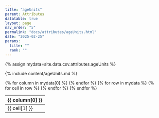 ```yaml
---
title: "ageUnits"
parent: Attributes
datatable: true
layout: page
nav_order: "5"
permalink: "docs/attributes/ageUnits.html"
date: "2025-02-25"
params:
  title: ""
  rank: ""
---
```

{% assign mydata=site.data.csv.attributes.ageUnits %} 

{% include content/ageUnits.md %}

<table id="myTable" class="display" style="width:100%">
    <thead>
    {% for column in mydata[0] %}
        <th>{{ column[0] }}</th>
    {% endfor %}
    </thead>
    <tbody>
    {% for row in mydata %}
        <tr>
        {% for cell in row %}
            <td>{{ cell[1] }}</td>
        {% endfor %}
        </tr>
    {% endfor %}
    </tbody>
</table>
<script type="text/javascript">
  $(document).ready(function () {
    $('#myTable').DataTable({
      responsive: true,
      deferRender: false,
      paging: false,
      order: [],
    });
  });
</script>
